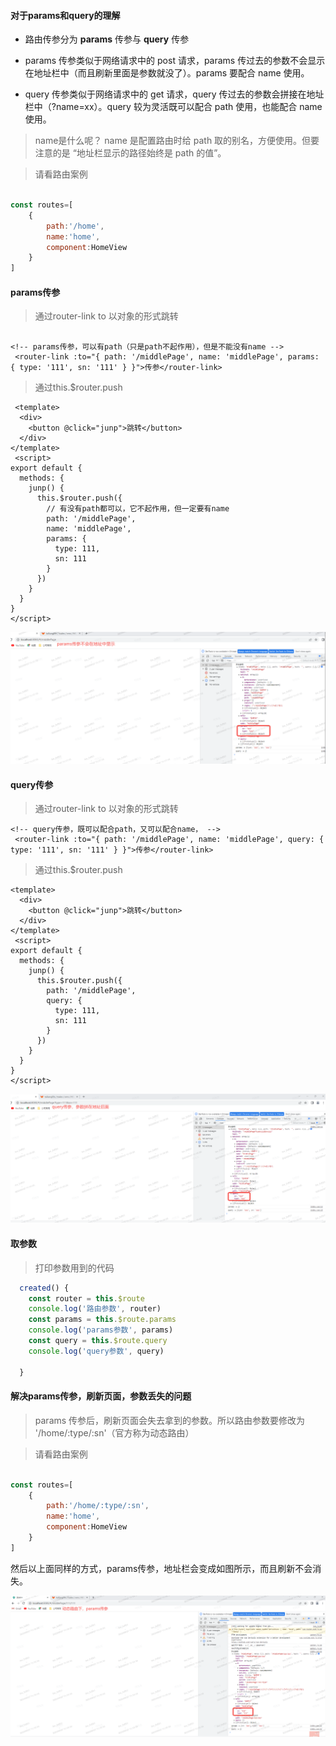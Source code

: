 #### 对于params和query的理解

- 路由传参分为 __params__ 传参与 **query** 传参

- params 传参类似于网络请求中的 post 请求，params 传过去的参数不会显示在地址栏中（而且刷新里面是参数就没了）。params 要配合 name 使用。
- query 传参类似于网络请求中的 get 请求，query 传过去的参数会拼接在地址栏中（?name=xx）。query 较为灵活既可以配合 path 使用，也能配合 name 使用。

>name是什么呢？
name 是配置路由时给 path 取的别名，方便使用。但要注意的是 “地址栏显示的路径始终是 path 的值”。

>请看路由案例

```js

const routes=[
    {
        path:'/home',
        name:'home',
        component:HomeView
    }
]

```

#### params传参

>通过router-link to 以对象的形式跳转

```vue

<!-- params传参，可以有path（只是path不起作用），但是不能没有name -->
 <router-link :to="{ path: '/middlePage', name: 'middlePage', params: { type: '111', sn: '111' } }">传参</router-link>

```

>通过this.$router.push

```vue
 <template>
  <div>
    <button @click="junp">跳转</button>
  </div>
</template>
 <script>
export default {
  methods: {
    junp() {
      this.$router.push({
        // 有没有path都可以，它不起作用，但一定要有name
        path: '/middlePage',
        name: 'middlePage',
        params: {
          type: 111,
          sn: 111
        }
      })
    }
  }
}
</script>

```

![](./images/params.png)

#### query传参

>通过router-link to 以对象的形式跳转

```vue
<!-- query传参，既可以配合path，又可以配合name， -->
 <router-link :to="{ path: '/middlePage', name: 'middlePage', query: { type: '111', sn: '111' } }">传参</router-link>

```

>通过this.$router.push

```vue
<template>
  <div>
    <button @click="junp">跳转</button>
  </div>
</template>
 <script>
export default {
  methods: {
    junp() {
      this.$router.push({
        path: '/middlePage',
        query: {
          type: 111,
          sn: 111
        }
      })
    }
  }
}
</script>

```

![](./images/query.png)

#### 取参数

>打印参数用到的代码

```js
  created() {
    const router = this.$route
    console.log('路由参数', router)
    const params = this.$route.params
    console.log('params参数', params)
    const query = this.$route.query
    console.log('query参数', query)

  }

```

#### 解决params传参，刷新页面，参数丢失的问题

>params 传参后，刷新页面会失去拿到的参数。所以路由参数要修改为 '/home/:type/:sn'（官方称为动态路由）

>请看路由案例

```js

const routes=[
    {
        path:'/home/:type/:sn',
        name:'home',
        component:HomeView
    }
]

```

然后以上面同样的方式，params传参，地址栏会变成如图所示，而且刷新不会消失。


![](./images/%E5%8A%A8%E6%80%81params.png)